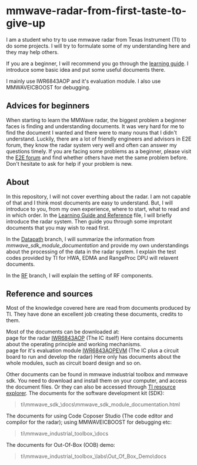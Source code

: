# mmwave-radar-from-first-taste-to-give-up
I am a student who try to use mmwave radar from Texas Instrument (TI) to do some projects. I will try to formulate some of my understanding here and they may help others.

If you are a beginner, I will recommend you go through the [learning guide](https://github.com/pauloohaha/mmwave-radar-from-first-taste-to-give-up/blob/2366bb83f49f4aefdf32ee61b63d935c68d2a57e/Learining%20Guide%20and%20reference.md). I introduce some basic idea and put some useful documents there.

I mainly use IWR6843AOP and it's evaluation module. I also use MMWAVEICBOOST for debugging.

## Advices for beginners
When starting to learn the MMWave radar, the biggest problem a beginner faces is finding and understanding documents. It was very hard for me to find the document I wanted and there were to many nouns that I didn't understand. Luckily, there are a lot of friendly engineers and advisors in E2E forum, they know the radar system very well and often can answer my questions timely. If you are facing some problems as a beginner, please visit the [E2E forum](https://e2e.ti.com/) and find whether others have met the same problem before. Don't hesitate to ask for help if your problem is new.
  
## About
In this repository, I will not cover everthing about the radar. I am not capable of that and I think most documents are easy to understand. But, I will introduce to you, from my own experience, where to start, what to read and in which order. In the [Learning Guide and Reference](https://github.com/pauloohaha/mmwave-radar-from-first-taste-to-give-up/blob/main/Learining%20Guide%20and%20reference.md#learining-guide-and-reference) file, I will briefly introduce the radar system. Then guide you through some improtant documents that you may wish to read first.  

In the [Datapath](https://github.com/pauloohaha/mmwave-radar-from-first-taste-to-give-up/tree/Datapath#datapath) branch, I will summarize the information from *mmwave_sdk_module_documentation* and provide my own understandings about the processing of the data in the radar system. I explain the test codes provided by TI for HWA, EDMA and RangeProc DPU will relavent documents.  

In the [RF](https://github.com/pauloohaha/mmwave-radar-from-first-taste-to-give-up/tree/RF#rf-components-of-mmwave-radar) branch, I will explain the setting of RF components.

## Reference and sources
Most of the knowledge covered here are read from documents produced by TI. They have done an excellent job creating these documents, credits to them.  

Most of the documents can be downloaded at:  
page for the radar [IWR6843AOP](https://www.ti.com/product/IWR6843AOP)  (The IC itself)  Here contains documents about the operating principle and working mechanisms.  
page for it's evaluation module [IWR6843AOPEVM](https://www.ti.com/tool/IWR6843AOPEVM)  (The IC plus a circuit board to run and develop the radar) Here only has documents about the whole modules, such as circuit board design and so on.
  
Other documents can be found in mmwave industrial toolbox and mmwave sdk. You need to download and install them on your computer, and access the document files. Or they can also be accessed through [TI resource explorer](https://dev.ti.com/).
The documents for the software development kit (SDK):   
>ti\mmwave_sdk_<ver>\docs\mmwave_sdk_module_documentation.html  
  
The documents for using Code Coposer Studio (The code editor and compilor for the radar); using MMWAVEICBOOST for debugging etc:  
>ti\mmwave_industrial_toolbox_<ver>\docs  
  
The documents for Out-Of-Box (OOB) demo:  
>ti\mmwave_industrial_toolbox_<ver>\labs\Out_Of_Box_Demo\docs  



